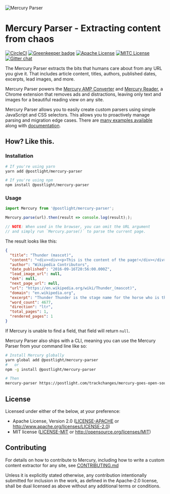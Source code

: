 ![Mercury Parser](https://13c27d41k2ud2vkddp226w55-wpengine.netdna-ssl.com/wp-content/uploads/2018/02/7bacd-16qwcaegges3hkrw70doz4w.png)

# Mercury Parser - Extracting content from chaos

[![CircleCI](https://circleci.com/gh/postlight/mercury-parser.svg?style=svg&circle-token=3026c2b527d3767750e767872d08991aeb4f8f10)](https://circleci.com/gh/postlight/mercury-parser) [![Greenkeeper badge](https://badges.greenkeeper.io/postlight/mercury-parser.svg)](https://greenkeeper.io/) [![Apache License][license-apach-badge]][license-apach] [![MITC License][license-mit-badge]][license-mit]
[![Gitter chat](https://badges.gitter.im/postlight/mercury.png)](https://gitter.im/postlight/mercury)

[license-apach-badge]: https://img.shields.io/badge/License-Apache%202.0-blue.svg?style=flat-square
[license-apach]: https://github.com/postlight/mercury-parser/blob/master/LICENSE-APACHE
[license-mit-badge]: https://img.shields.io/badge/License-MIT%202.0-blue.svg?style=flat-square
[license-mit]: https://github.com/postlight/mercury-parser/blob/master/LICENSE-MIT

The Mercury Parser extracts the bits that humans care about from any URL you give it. That includes article content, titles, authors, published dates, excerpts, lead images, and more.

Mercury Parser powers the [Mercury AMP Converter](https://mercury.postlight.com/amp-converter/) and [Mercury Reader](https://mercury.postlight.com/reader/), a Chrome extension that removes ads and distractions, leaving only text and images for a beautiful reading view on any site.

Mercury Parser allows you to easily create custom parsers using simple JavaScript and CSS selectors. This allows you to proactively manage parsing and migration edge cases. There are [many examples available](https://github.com/postlight/mercury-parser/tree/master/src/extractors/custom) along with [documentation](https://github.com/postlight/mercury-parser/blob/master/src/extractors/custom/README.md).

## How? Like this.

### Installation

```bash
# If you're using yarn
yarn add @postlight/mercury-parser

# If you're using npm
npm install @postlight/mercury-parser
```

### Usage

```javascript
import Mercury from '@postlight/mercury-parser';

Mercury.parse(url).then(result => console.log(result););

// NOTE: When used in the browser, you can omit the URL argument
// and simply run `Mercury.parse()` to parse the current page.

```

The result looks like this:

```json
{
  "title": "Thunder (mascot)",
  "content": "<div><div><p>This is the content of the page!</div></div>",
  "author": "Wikipedia Contributors",
  "date_published": "2016-09-16T20:56:00.000Z",
  "lead_image_url": null,
  "dek": null,
  "next_page_url": null,
  "url": "https://en.wikipedia.org/wiki/Thunder_(mascot)",
  "domain": "en.wikipedia.org",
  "excerpt": "Thunder Thunder is the stage name for the horse who is the official live animal mascot for the Denver Broncos",
  "word_count": 4677,
  "direction": "ltr",
  "total_pages": 1,
  "rendered_pages": 1
}
```

If Mercury is unable to find a field, that field will return `null`.

Mercury Parser also ships with a CLI, meaning you can use the Mercury Parser
from your command line like so:

```bash
# Install Mercury globally
yarn global add @postlight/mercury-parser
#   or
npm -g install @postlight/mercury-parser

# Then
mercury-parser https://postlight.com/trackchanges/mercury-goes-open-source
```

## License

Licensed under either of the below, at your preference:

- Apache License, Version 2.0
  ([LICENSE-APACHE](LICENSE-APACHE) or http://www.apache.org/licenses/LICENSE-2.0)
- MIT license
  ([LICENSE-MIT](LICENSE-MIT) or http://opensource.org/licenses/MIT)

## Contributing

For details on how to contribute to Mercury, including how to write a custom content extractor for any site, see [CONTRIBUTING.md](./CONTRIBUTING.md)

Unless it is explicitly stated otherwise, any contribution intentionally submitted for inclusion in the work, as defined in the Apache-2.0 license, shall be dual licensed as above without any additional terms or conditions.
